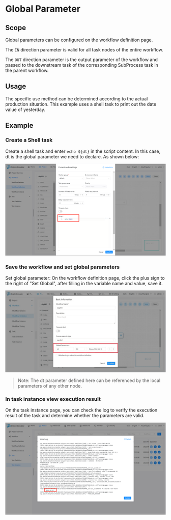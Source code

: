 # Global Parameter

## Scope

Global parameters can be configured on the workflow definition page.

The `IN` direction parameter is valid for all task nodes of the entire workflow.

The `OUT` direction parameter is the output parameter of the workflow and passed to the downstream task of the corresponding SubProcess task in the parent workflow.

## Usage

The specific use method can be determined according to the actual production situation. This example uses a shell task to print out the date value of yesterday.

## Example

### Create a Shell task

Create a shell task and enter `echo ${dt}` in the script content. In this case, dt is the global parameter we need to declare. As shown below:

![global-parameter01](../../../../img/new_ui/dev/parameter/global_parameter01.png)

### Save the workflow and set global parameters

Set global parameter: On the workflow definition page, click the plus sign to the right of "Set Global", after filling in the variable name and value, save it.

![global-parameter02](../../../../img/new_ui/dev/parameter/global_parameter02.png)

> Note: The dt parameter defined here can be referenced by the local parameters of any other node.

### In task instance view execution result

On the task instance page, you can check the log to verify the execution result of the task and determine whether the parameters are valid.

![global-parameter03](../../../../img/new_ui/dev/parameter/global_parameter03.png)
